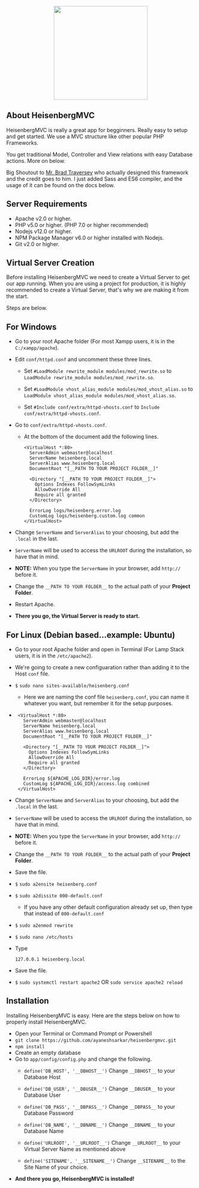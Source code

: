 <p align="center"><img src="https://www.php.net//images/logos/new-php-logo.svg" width="250"></p>

## About HeisenbergMVC

HeisenbergMVC is really a great app for begginners. Really easy to setup and get started. We use a MVC structure like other popular PHP Frameworks. 

You get traditional Model, Controller and View relations with easy Database actions. More on below.

Big Shoutout to [Mr. Brad Traversey](https://github.com/bradtraversy) who actually designed this framework and the credit goes to him. I just added Sass and ES6 compiler, and the usage of it can be found on the docs below.

## Server Requirements

- Apache v2.0 or higher.
- PHP v5.0 or higher. (PHP 7.0 or higher recommended)
- Nodejs v12.0 or higher.
- NPM Package Manager v6.0 or higher installed with Nodejs.
- Git v2.0 or higher.

## Virtual Server Creation

Before installing HeisenbergMVC we need to create a Virtual Server to get our app running. When you are using a project for production, it is highly recommended to create a Virtual Server, that's why we are making it from the start.

Steps are below.

  ## For Windows

   - Go to your root Apache folder (For most Xampp users, it is in the `C:/xampp/apache`). 
   - Edit `conf/httpd.conf` and uncomment these three lines.
     - Set `#LoadModule rewrite_module modules/mod_rewrite.so` to 
       `LoadModule rewrite_module modules/mod_rewrite.so`.

     - Set `#LoadModule vhost_alias_module modules/mod_vhost_alias.so` to 
       `LoadModule vhost_alias_module modules/mod_vhost_alias.so`.

     - Set `#Include conf/extra/httpd-vhosts.conf` to `Include conf/extra/httpd-vhosts.conf`.
   - Go to `conf/extra/httpd-vhosts.conf`.
     - At the bottom of the document add the following lines.

        ```
        <VirtualHost *:80>
          ServerAdmin webmaster@localhost
          ServerName heisenberg.local
          ServerAlias www.heisenberg.local
          DocumentRoot "[__PATH TO YOUR PROJECT FOLDER__]"

          <Directory "[__PATH TO YOUR PROJECT FOLDER__]">
            Options Indexes FollowSymLinks
            AllowOverride All
            Require all granted
          </Directory>

          ErrorLog logs/heisenberg.error.log
          CustomLog logs/heisenberg.custom.log common
        </VirtualHost>
        
        ```

   - Change `ServerName` and `ServerAlias` to your choosing, but add the `.local` in the last.
   - `ServerName` will be used to access the `URLROOT` during the installation, so have that in mind.
   - **NOTE:** When you type the `ServerName` in your browser, add `http://` before it.
   - Change the `__PATH TO YOUR FOLDER__` to the actual path of your **Project Folder**.
   - Restart Apache.
   - **There you go, the Virtual Server is ready to start.**

  ## For Linux (Debian based...example: Ubuntu) 

   - Go to your root Apache folder and open in Terminal (For Lamp Stack users, it is in the `/etc/apache2`). 
   - We're going to create a new configuaration rather than adding it to the Host `conf` file.
   - `$` `sudo nano sites-available/heisenberg.conf` 
     - Here we are naming the conf file `heisenberg.conf`, you can name it whatever you want, but remember it for the setup purposes.
   - 
     ```
      <VirtualHost *:80>
        ServerAdmin webmaster@localhost
        ServerName heisenberg.local
        ServerAlias www.heisenberg.local
        DocumentRoot "[__PATH TO YOUR PROJECT FOLDER__]"

        <Directory "[__PATH TO YOUR PROJECT FOLDER__]">
          Options Indexes FollowSymLinks
          AllowOverride All
          Require all granted
        </Directory>

        ErrorLog ${APACHE_LOG_DIR}/error.log
        CustomLog ${APACHE_LOG_DIR}/access.log combined
      </VirtualHost>

     ```

   - Change `ServerName` and `ServerAlias` to your choosing, but add the `.local` in the last.
   - `ServerName` will be used to access the `URLROOT` during the installation, so have that in mind.
   - **NOTE:** When you type the `ServerName` in your browser, add `http://` before it.
   - Change the `__PATH TO YOUR FOLDER__` to the actual path of your **Project Folder**.  
   - Save the file.
   - `$` `sudo a2ensite heisenberg.conf`
   - `$` `sudo a2dissite 000-default.conf` 
     - If you have any other default configuration already set up, then type that instead of `000-default.conf`  
   - `$` `sudo a2enmod rewrite`  
   - `$` `sudo nano /etc/hosts`
   - Type
     ```
     127.0.0.1 heisenberg.local

     ```
   - Save the file.
   - `$` `sudo systemctl restart apache2` OR `sudo service apache2 reload`

## Installation

Installing HeisenbergMVC is easy. Here are the steps below on how to properly install HeisenbergMVC.

- Open your Terminal or Command Prompt or Powershell
- `git clone https://github.com/ayaneshsarkar/heisenbergmvc.git`
- `npm install`
- Create an empty database
- Go to `app/config/config.php` and change the following.
  - `define('DB_HOST', '__DBHOST__')`  Change `__DBHOST__` to your Database Host
  - `define('DB_USER', '__DBUSER__')`  Change `__DBUSER__` to your Database User
  - `define('DB_PASS', '__DBPASS__')`  Change `__DBPASS__` to your Database Password
  - `define('DB_NAME', '__DBNAME__')`  Change `__DBNAME__` to your Database Name

  - `define('URLROOT', '__URLROOT__')` Change `__URLROOT__` to your Virtual Server Name as mentioned above
  - `define('SITENAME', '__SITENAME__')` Change `__SITENAME__` to the Site Name of your choice.
- **And there you go, HeisenbergMVC is installed!**
